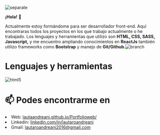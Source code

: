 ![separate](https://user-images.githubusercontent.com/79154442/127741559-4987b107-bb94-4984-8f74-693ad75c4ea4.jpg)


<strong>¡Hola!</strong> 👋

Actualmente estoy formándome para ser desarrollador front-end. Aquí encontraras todos los proyectos en los que trabajo actualmente o he trabajado.
Los lenguajes y herramientas que utilizo son <strong>HTML, CSS, SASS, Javascript,</strong> y me encuentro ampliando conocimientos en <strong>ReactJs</strong> también utilizo frameworks como <strong>Bootstrap</strong> y manejo de <strong>Git/Github.</strong>![branch](https://user-images.githubusercontent.com/79154442/127741703-f8ec3842-788b-4dc1-95f2-023c0aaa9dca.png)




# Lenguajes y herramientas
![html5](https://user-images.githubusercontent.com/79154442/129494998-a9470bf9-571b-4a36-bf09-2b2985c5f575.png)








# 📫 Podes encontrarme en

<li>Web: <a href="https://lautaandreani.github.io/Portfolioweb/">lautaandreani.github.io/Portfolioweb/</a></li>
<li>Linkedin: <a href="https://www.linkedin.com/in/lautaroandreani" target="_blank">linkedin.com/in/lautaroandreani</a></li>
<li>Gmail: <a href="mailto:lautaroandreani2016@gmail.com" target="_blank">lautaroandreani2016@gmail.com</a></li>

